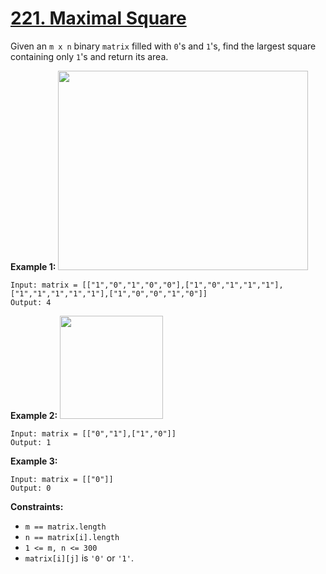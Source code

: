 # [221. Maximal Square](https://leetcode.com/problems/maximal-square/description/)

Given an <code>m x n</code> binary <code>matrix</code> filled with <code>0</code>'s and <code>1</code>'s, find the largest square containing only <code>1</code>'s and return its area.

**Example 1:** 
<img alt="" src="https://assets.leetcode.com/uploads/2020/11/26/max1grid.jpg" style="width: 400px; height: 319px;">

```
Input: matrix = [["1","0","1","0","0"],["1","0","1","1","1"],["1","1","1","1","1"],["1","0","0","1","0"]]
Output: 4
```

**Example 2:** 
<img alt="" src="https://assets.leetcode.com/uploads/2020/11/26/max2grid.jpg" style="width: 165px; height: 165px;">

```
Input: matrix = [["0","1"],["1","0"]]
Output: 1
```

**Example 3:** 

```
Input: matrix = [["0"]]
Output: 0
```

**Constraints:** 

- <code>m == matrix.length</code>
- <code>n == matrix[i].length</code>
- <code>1 <= m, n <= 300</code>
- <code>matrix[i][j]</code> is <code>'0'</code> or <code>'1'</code>.